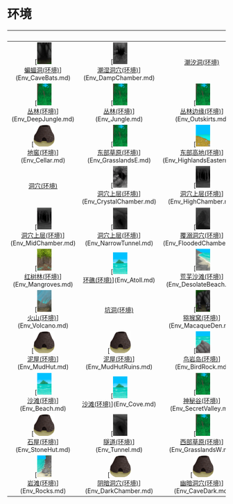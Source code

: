 # 环境  
  
<br>  |  <br>  |  <br>  |  <br>  
 :----:    |   :----:    |   :----:    |   :----:    
[<img decoding="async" src="Sprite/BatCave.png" href="a.md" style="max-width:50px;max-height:50px;"><br>[蝙蝠洞(环境)](Env_CaveBats.md)](Env_CaveBats.md)  |  [<img decoding="async" src="Sprite/DampChamber.png" href="a.md" style="max-width:50px;max-height:50px;"><br>[潮湿洞穴(环境)](Env_DampChamber.md)](Env_DampChamber.md)  |  [潮汐洞(环境)](Env_CaveTidal.md)  |  [<img decoding="async" src="Sprite/MudHut.png" href="a.md" style="max-width:50px;max-height:50px;"><br>[畜栏(环境)](Env_Enclosure.md)](Env_Enclosure.md)  
[<img decoding="async" src="Sprite/Jungle.png" href="a.md" style="max-width:50px;max-height:50px;"><br>[丛林(环境)](Env_DeepJungle.md)](Env_DeepJungle.md)  |  [<img decoding="async" src="Sprite/Jungle.png" href="a.md" style="max-width:50px;max-height:50px;"><br>[丛林(环境)](Env_Jungle.md)](Env_Jungle.md)  |  [<img decoding="async" src="Sprite/Jungle.png" href="a.md" style="max-width:50px;max-height:50px;"><br>[丛林边缘(环境)](Env_Outskirts.md)](Env_Outskirts.md)  |  [<img decoding="async" src="Sprite/Jungle.png" href="a.md" style="max-width:50px;max-height:50px;"><br>[丛林高地(环境)](Env_JungleHighlands.md)](Env_JungleHighlands.md)  
[<img decoding="async" src="Sprite/Kiln.png" href="a.md" style="max-width:50px;max-height:50px;"><br>[地窖(环境)](Env_Cellar.md)](Env_Cellar.md)  |  [<img decoding="async" src="Sprite/Jungle.png" href="a.md" style="max-width:50px;max-height:50px;"><br>[东部草原(环境)](Env_GrasslandsE.md)](Env_GrasslandsE.md)  |  [<img decoding="async" src="Sprite/HighlandsEastern.png" href="a.md" style="max-width:50px;max-height:50px;"><br>[东部高地(环境)](Env_HighlandsEastern.md)](Env_HighlandsEastern.md)  |  [洞穴(环境)](Env_CaveGrasslands.md)  
[洞穴(环境)](Env_CaveSea.md)  |  [<img decoding="async" src="Sprite/CrystalChamber.png" href="a.md" style="max-width:50px;max-height:50px;"><br>[洞穴上层(环境)](Env_CrystalChamber.md)](Env_CrystalChamber.md)  |  [<img decoding="async" src="Sprite/CaveChamber.png" href="a.md" style="max-width:50px;max-height:50px;"><br>[洞穴上层(环境)](Env_HighChamber.md)](Env_HighChamber.md)  |  [<img decoding="async" src="Sprite/CaveChamber.png" href="a.md" style="max-width:50px;max-height:50px;"><br>[洞穴上层(环境)](Env_LowChamber.md)](Env_LowChamber.md)  
[<img decoding="async" src="Sprite/CaveChamber.png" href="a.md" style="max-width:50px;max-height:50px;"><br>[洞穴上层(环境)](Env_MidChamber.md)](Env_MidChamber.md)  |  [<img decoding="async" src="Sprite/NarrowTunnel.png" href="a.md" style="max-width:50px;max-height:50px;"><br>[洞穴上层(环境)](Env_NarrowTunnel.md)](Env_NarrowTunnel.md)  |  [<img decoding="async" src="Sprite/FloodedChamber.png" href="a.md" style="max-width:50px;max-height:50px;"><br>[覆溺洞穴(环境)](Env_FloodedChamber.md)](Env_FloodedChamber.md)  |  [<img decoding="async" src="Sprite/Bay.png" href="a.md" style="max-width:50px;max-height:50px;"><br>[海湾(环境)](Env_Bay.md)](Env_Bay.md)  
[<img decoding="async" src="Sprite/Mangroves.png" href="a.md" style="max-width:50px;max-height:50px;"><br>[红树林(环境)](Env_Mangroves.md)](Env_Mangroves.md)  |  [<img decoding="async" src="Sprite/BigIsland.png" href="a.md" style="max-width:50px;max-height:50px;"><br>[环礁(环境)](Env_Atoll.md)](Env_Atoll.md)  |  [<img decoding="async" src="Sprite/DesolateBeach.png" href="a.md" style="max-width:50px;max-height:50px;"><br>[荒芜沙滩(环境)](Env_DesolateBeach.md)](Env_DesolateBeach.md)  |  [<img decoding="async" src="Sprite/AcidLake.png" href="a.md" style="max-width:50px;max-height:50px;"><br>[火山(环境)](Env_AcidLake.md)](Env_AcidLake.md)  
[<img decoding="async" src="Sprite/Volcano.png" href="a.md" style="max-width:50px;max-height:50px;"><br>[火山(环境)](Env_Volcano.md)](Env_Volcano.md)  |  [坑洞(环境)](Env_HighlandHole.md)  |  [<img decoding="async" src="Sprite/MacaqueDen.png" href="a.md" style="max-width:50px;max-height:50px;"><br>[猕猴窝(环境)](Env_MacaqueDen.md)](Env_MacaqueDen.md)  |  [<img decoding="async" src="Sprite/Raft.png" href="a.md" style="max-width:50px;max-height:50px;"><br>[木筏(环境)](Env_Raft.md)](Env_Raft.md)  
[<img decoding="async" src="Sprite/Kiln.png" href="a.md" style="max-width:50px;max-height:50px;"><br>[泥屋(环境)](Env_MudHut.md)](Env_MudHut.md)  |  [<img decoding="async" src="Sprite/Kiln.png" href="a.md" style="max-width:50px;max-height:50px;"><br>[泥屋(环境)](Env_MudHutRuins.md)](Env_MudHutRuins.md)  |  [<img decoding="async" src="Sprite/PointyRock.png" href="a.md" style="max-width:50px;max-height:50px;"><br>[鸟岩岛(环境)](Env_BirdRock.md)](Env_BirdRock.md)  |  [<img decoding="async" src="Sprite/Shed.png" href="a.md" style="max-width:50px;max-height:50px;"><br>[棚屋(环境)](Env_Shed.md)](Env_Shed.md)  
[<img decoding="async" src="Sprite/BigIsland.png" href="a.md" style="max-width:50px;max-height:50px;"><br>[沙滩(环境)](Env_Beach.md)](Env_Beach.md)  |  [<img decoding="async" src="Sprite/BigIsland.png" href="a.md" style="max-width:50px;max-height:50px;"><br>[沙滩(环境)](Env_Cove.md)](Env_Cove.md)  |  [<img decoding="async" src="Sprite/Jungle.png" href="a.md" style="max-width:50px;max-height:50px;"><br>[神秘谷(环境)](Env_SecretValley.md)](Env_SecretValley.md)  |  [<img decoding="async" src="Sprite/Wetlands.png" href="a.md" style="max-width:50px;max-height:50px;"><br>[湿地(环境)](Env_Wetlands.md)](Env_Wetlands.md)  
[<img decoding="async" src="Sprite/Kiln.png" href="a.md" style="max-width:50px;max-height:50px;"><br>[石屋(环境)](Env_StoneHut.md)](Env_StoneHut.md)  |  [<img decoding="async" src="Sprite/NarrowTunnel.png" href="a.md" style="max-width:50px;max-height:50px;"><br>[隧道(环境)](Env_Tunnel.md)](Env_Tunnel.md)  |  [<img decoding="async" src="Sprite/Jungle.png" href="a.md" style="max-width:50px;max-height:50px;"><br>[西部草原(环境)](Env_GrasslandsW.md)](Env_GrasslandsW.md)  |  [<img decoding="async" src="Sprite/Jungle.png" href="a.md" style="max-width:50px;max-height:50px;"><br>[西部高地(环境)](Env_HighlandsWestern.md)](Env_HighlandsWestern.md)  
[<img decoding="async" src="Sprite/RockyPath.png" href="a.md" style="max-width:50px;max-height:50px;"><br>[岩滩(环境)](Env_Rocks.md)](Env_Rocks.md)  |  [<img decoding="async" src="Sprite/Kiln.png" href="a.md" style="max-width:50px;max-height:50px;"><br>[阴暗洞穴(环境)](Env_DarkChamber.md)](Env_DarkChamber.md)  |  [<img decoding="async" src="Sprite/Kiln.png" href="a.md" style="max-width:50px;max-height:50px;"><br>[幽暗洞穴(环境)](Env_CaveDark.md)](Env_CaveDark.md)  |  [<img decoding="async" src="Sprite/Kiln.png" href="a.md" style="max-width:50px;max-height:50px;"><br>[坠毁的飞机(环境)](Env_CrashedPlane.md)](Env_CrashedPlane.md)  
